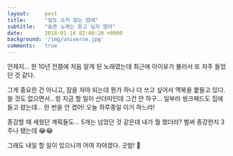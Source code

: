 ```yaml
---
layout:     post
title:      "잠도 오지 않는 밤에"
subtitle:   "슬픈 노래는 듣고 싶지 않아"
date:       2018-01-14 02:00:20 +0900
background: '/img/universe.jpg'
comments:   true
---
```


언제지... 한 10년 전쯤에 처음 알게 된 노래였는데 최근에 아이유가 불러서 또 자주 들었던 것 같다.

그게 중요한 건 아니고, 잠을 자야 되는데 뭔가 하나 더 쓰고 싶어서 맥북을 붙들고 있다. 쓸 것도 없으면서...힝 지금 할 일이 산더미인데 그건 안 하구... 일부러 씽크패드도 집에 들고 왔는데... 한 번을 안 켰어! 오늘 하루종일 이거 하느라!

종강할 때 세웠던 계획들도... 5개는 넘었던 것 같은데 내가 뭘 했더라? 벌써 종강한지 3주나 됐는데 &#128514;&#128514;

그래도 내일 할 일이 있으니까 어여 자야겠다. 굿밤! &#128640;

